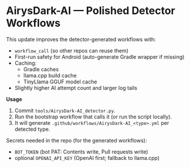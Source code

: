 # AirysDark-AI — Polished Detector Workflows

This update improves the detector-generated workflows with:
- `workflow_call` (so other repos can reuse them)
- First-run safety for Android (auto-generate Gradle wrapper if missing)
- Caching:
  - Gradle caches
  - llama.cpp build cache
  - TinyLlama GGUF model cache
- Slightly higher AI attempt count and larger log tails

**Usage**
1) Commit `tools/AirysDark-AI_detector.py`.
2) Run the bootstrap workflow that calls it (or run the script locally).
3) It will generate `.github/workflows/AirysDark-AI_<type>.yml` per detected type.

Secrets needed in the repo (for the generated workflows):
- `BOT_TOKEN` (bot PAT: Contents write, Pull requests write)
- optional `OPENAI_API_KEY` (OpenAI first; fallback to llama.cpp)
